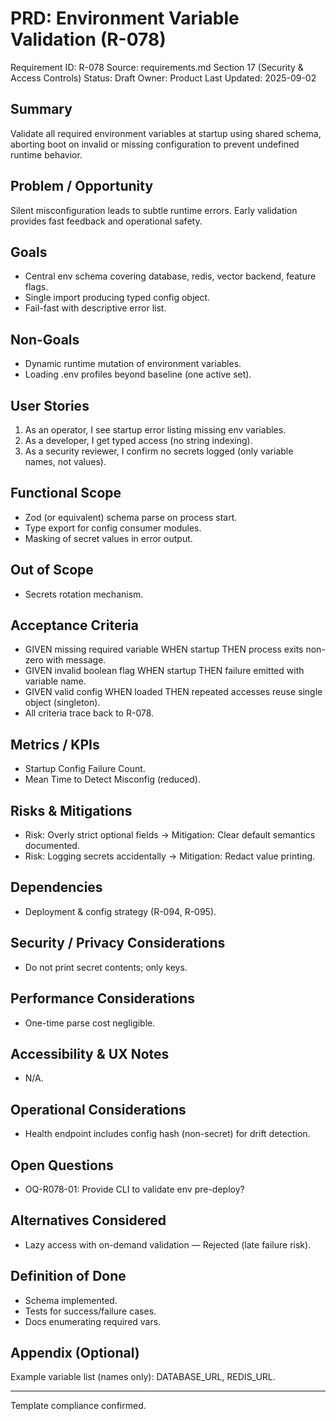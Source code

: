 # PRD: Environment Variable Validation (R-078)

Requirement ID: R-078
Source: requirements.md Section 17 (Security & Access Controls)
Status: Draft
Owner: Product
Last Updated: 2025-09-02

## Summary

Validate all required environment variables at startup using shared schema, aborting boot on invalid or missing configuration to prevent undefined runtime behavior.

## Problem / Opportunity

Silent misconfiguration leads to subtle runtime errors. Early validation provides fast feedback and operational safety.

## Goals

- Central env schema covering database, redis, vector backend, feature flags.
- Single import producing typed config object.
- Fail-fast with descriptive error list.

## Non-Goals

- Dynamic runtime mutation of environment variables.
- Loading .env profiles beyond baseline (one active set).

## User Stories

1. As an operator, I see startup error listing missing env variables.
2. As a developer, I get typed access (no string indexing).
3. As a security reviewer, I confirm no secrets logged (only variable names, not values).

## Functional Scope

- Zod (or equivalent) schema parse on process start.
- Type export for config consumer modules.
- Masking of secret values in error output.

## Out of Scope

- Secrets rotation mechanism.

## Acceptance Criteria

- GIVEN missing required variable WHEN startup THEN process exits non-zero with message.
- GIVEN invalid boolean flag WHEN startup THEN failure emitted with variable name.
- GIVEN valid config WHEN loaded THEN repeated accesses reuse single object (singleton).
- All criteria trace back to R-078.

## Metrics / KPIs

- Startup Config Failure Count.
- Mean Time to Detect Misconfig (reduced).

## Risks & Mitigations

- Risk: Overly strict optional fields → Mitigation: Clear default semantics documented.
- Risk: Logging secrets accidentally → Mitigation: Redact value printing.

## Dependencies

- Deployment & config strategy (R-094, R-095).

## Security / Privacy Considerations

- Do not print secret contents; only keys.

## Performance Considerations

- One-time parse cost negligible.

## Accessibility & UX Notes

- N/A.

## Operational Considerations

- Health endpoint includes config hash (non-secret) for drift detection.

## Open Questions

- OQ-R078-01: Provide CLI to validate env pre-deploy?

## Alternatives Considered

- Lazy access with on-demand validation — Rejected (late failure risk).

## Definition of Done

- Schema implemented.
- Tests for success/failure cases.
- Docs enumerating required vars.

## Appendix (Optional)

Example variable list (names only): DATABASE_URL, REDIS_URL.

---
Template compliance confirmed.
